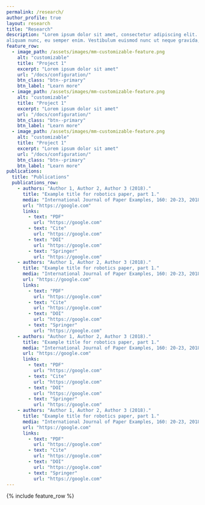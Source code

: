 ```yaml
---
permalink: /research/
author_profile: true
layout: research
title: "Research"
description: "Lorem ipsum dolor sit amet, consectetur adipiscing elit. Donec scelerisque 
aliquam nunc, eu semper enim. Vestibulum euismod nunc ut neque gravida, ut faucibus sem sollicitudin."
feature_row:
  - image_path: /assets/images/mm-customizable-feature.png
    alt: "customizable"
    title: "Project 1"
    excerpt: "Lorem ipsum dolor sit amet"
    url: "/docs/configuration/"
    btn_class: "btn--primary"
    btn_label: "Learn more"
  - image_path: /assets/images/mm-customizable-feature.png
    alt: "customizable"
    title: "Project 1"
    excerpt: "Lorem ipsum dolor sit amet"
    url: "/docs/configuration/"
    btn_class: "btn--primary"
    btn_label: "Learn more"
  - image_path: /assets/images/mm-customizable-feature.png
    alt: "customizable"
    title: "Project 1"
    excerpt: "Lorem ipsum dolor sit amet"
    url: "/docs/configuration/"
    btn_class: "btn--primary"
    btn_label: "Learn more"
publications:
  title: "Publications"
  publications_row:
    - authors: "Author 1, Author 2, Author 3 (2018)."
      title: "Example title for robotics paper, part 1."
      media: "International Journal of Paper Examples, 160: 20-23, 2018."
      url: "https://google.com"
      links:
        - text: "PDF"
          url: "https://google.com"
        - text: "Cite"
          url: "https://google.com"
        - text: "DOI"
          url: "https://google.com"
        - text: "Springer"
          url: "https://google.com"
    - authors: "Author 1, Author 2, Author 3 (2018)."
      title: "Example title for robotics paper, part 1."
      media: "International Journal of Paper Examples, 160: 20-23, 2018."
      url: "https://google.com"
      links:
        - text: "PDF"
          url: "https://google.com"
        - text: "Cite"
          url: "https://google.com"
        - text: "DOI"
          url: "https://google.com"
        - text: "Springer"
          url: "https://google.com"
    - authors: "Author 1, Author 2, Author 3 (2018)."
      title: "Example title for robotics paper, part 1."
      media: "International Journal of Paper Examples, 160: 20-23, 2018."
      url: "https://google.com"
      links:
        - text: "PDF"
          url: "https://google.com"
        - text: "Cite"
          url: "https://google.com"
        - text: "DOI"
          url: "https://google.com"
        - text: "Springer"
          url: "https://google.com"
    - authors: "Author 1, Author 2, Author 3 (2018)."
      title: "Example title for robotics paper, part 1."
      media: "International Journal of Paper Examples, 160: 20-23, 2018."
      url: "https://google.com"
      links:
        - text: "PDF"
          url: "https://google.com"
        - text: "Cite"
          url: "https://google.com"
        - text: "DOI"
          url: "https://google.com"
        - text: "Springer"
          url: "https://google.com"
---
```

{% include feature_row %}